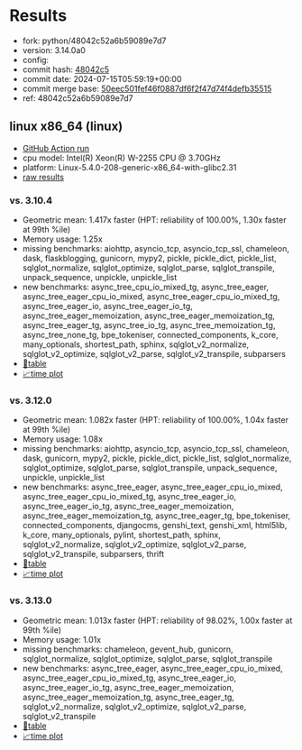 # Results

- fork: python/48042c52a6b59089e7d7
- version: 3.14.0a0
- config: 
- commit hash: [48042c5](https://github.com/python/cpython/commit/48042c5)
- commit date: 2024-07-15T05:59:19+00:00
- commit merge base: [50eec501fef46f0887df6f2f47d74f4defb35515](https://github.com/python/cpython/commit/50eec501fef46f0887df6f2f47d74f4defb35515)
- ref: 48042c52a6b59089e7d7

## linux x86_64 (linux)

- [GitHub Action run](https://github.com/faster-cpython/benchmarking/actions/runs/14715515815)
- cpu model: Intel(R) Xeon(R) W-2255 CPU @ 3.70GHz
- platform: Linux-5.4.0-208-generic-x86_64-with-glibc2.31
- [raw results](bm-20240715-linux-x86_64-python-48042c52a6b59089e7d7-3.14.0a0-48042c5.json)

### vs. 3.10.4

- Geometric mean: 1.417x faster (HPT: reliability of 100.00%, 1.30x faster at 99th %ile)
- Memory usage: 1.25x
- missing benchmarks: aiohttp, asyncio_tcp, asyncio_tcp_ssl, chameleon, dask, flaskblogging, gunicorn, mypy2, pickle, pickle_dict, pickle_list, sqlglot_normalize, sqlglot_optimize, sqlglot_parse, sqlglot_transpile, unpack_sequence, unpickle, unpickle_list
- new benchmarks: async_tree_cpu_io_mixed_tg, async_tree_eager, async_tree_eager_cpu_io_mixed, async_tree_eager_cpu_io_mixed_tg, async_tree_eager_io, async_tree_eager_io_tg, async_tree_eager_memoization, async_tree_eager_memoization_tg, async_tree_eager_tg, async_tree_io_tg, async_tree_memoization_tg, async_tree_none_tg, bpe_tokeniser, connected_components, k_core, many_optionals, shortest_path, sphinx, sqlglot_v2_normalize, sqlglot_v2_optimize, sqlglot_v2_parse, sqlglot_v2_transpile, subparsers
- [📄table](bm-20240715-linux-x86_64-python-48042c52a6b59089e7d7-3.14.0a0-48042c5-vs-3.10.4.md)
- [📈time plot](bm-20240715-linux-x86_64-python-48042c52a6b59089e7d7-3.14.0a0-48042c5-vs-3.10.4.svg)

### vs. 3.12.0

- Geometric mean: 1.082x faster (HPT: reliability of 100.00%, 1.04x faster at 99th %ile)
- Memory usage: 1.08x
- missing benchmarks: aiohttp, asyncio_tcp, asyncio_tcp_ssl, chameleon, dask, gunicorn, mypy2, pickle, pickle_dict, pickle_list, sqlglot_normalize, sqlglot_optimize, sqlglot_parse, sqlglot_transpile, unpack_sequence, unpickle, unpickle_list
- new benchmarks: async_tree_eager, async_tree_eager_cpu_io_mixed, async_tree_eager_cpu_io_mixed_tg, async_tree_eager_io, async_tree_eager_io_tg, async_tree_eager_memoization, async_tree_eager_memoization_tg, async_tree_eager_tg, bpe_tokeniser, connected_components, djangocms, genshi_text, genshi_xml, html5lib, k_core, many_optionals, pylint, shortest_path, sphinx, sqlglot_v2_normalize, sqlglot_v2_optimize, sqlglot_v2_parse, sqlglot_v2_transpile, subparsers, thrift
- [📄table](bm-20240715-linux-x86_64-python-48042c52a6b59089e7d7-3.14.0a0-48042c5-vs-3.12.0.md)
- [📈time plot](bm-20240715-linux-x86_64-python-48042c52a6b59089e7d7-3.14.0a0-48042c5-vs-3.12.0.svg)

### vs. 3.13.0

- Geometric mean: 1.013x faster (HPT: reliability of 98.02%, 1.00x faster at 99th %ile)
- Memory usage: 1.01x
- missing benchmarks: chameleon, gevent_hub, gunicorn, sqlglot_normalize, sqlglot_optimize, sqlglot_parse, sqlglot_transpile
- new benchmarks: async_tree_eager, async_tree_eager_cpu_io_mixed, async_tree_eager_cpu_io_mixed_tg, async_tree_eager_io, async_tree_eager_io_tg, async_tree_eager_memoization, async_tree_eager_memoization_tg, async_tree_eager_tg, sqlglot_v2_normalize, sqlglot_v2_optimize, sqlglot_v2_parse, sqlglot_v2_transpile
- [📄table](bm-20240715-linux-x86_64-python-48042c52a6b59089e7d7-3.14.0a0-48042c5-vs-3.13.0.md)
- [📈time plot](bm-20240715-linux-x86_64-python-48042c52a6b59089e7d7-3.14.0a0-48042c5-vs-3.13.0.svg)

